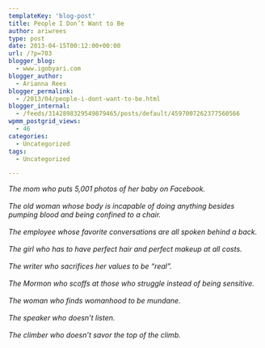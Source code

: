 ```yaml
---
templateKey: 'blog-post'
title: People I Don’t Want to Be
author: ariwrees
type: post
date: 2013-04-15T00:12:00+00:00
url: /?p=703
blogger_blog:
  - www.igobyari.com
blogger_author:
  - Arianna Rees
blogger_permalink:
  - /2013/04/people-i-dont-want-to-be.html
blogger_internal:
  - /feeds/3142898329549879465/posts/default/4597007262377560566
wpmm_postgrid_views:
  - 46
categories:
  - Uncategorized
tags:
  - Uncategorized

---
```

<div dir="ltr" style="text-align: left;">
  <i>The mom who puts 5,001 photos of her baby on Facebook.&nbsp;</i><br /><i><br /></i><i>The old woman whose body is incapable of doing anything besides pumping blood and being confined to a chair.&nbsp;</i><br /><i><br /></i><i>The employee whose favorite conversations are all spoken behind a back.&nbsp;</i><br /><i><br /></i><i>The girl who has to have perfect hair and perfect makeup at all costs.&nbsp;</i><br /><i><br /></i><i>The writer who sacrifices her values to be &#8220;real&#8221;.&nbsp;</i><br /><i><br /></i><i>The Mormon who scoffs at those who struggle instead of being sensitive.&nbsp;</i><br /><i><br /></i><i>The woman who finds womanhood to be mundane. &nbsp;</i><br /><i><br /></i><i>The speaker who doesn&#8217;t listen.&nbsp;</i><br /><i><br /></i><i>The climber who doesn&#8217;t savor the top of the climb.&nbsp;</i>
</div>